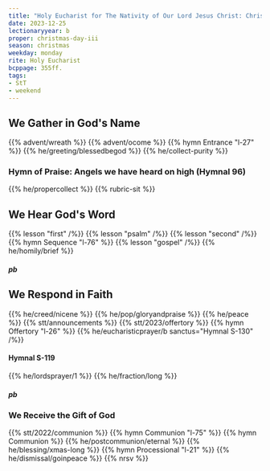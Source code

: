 ```yaml
---
title: "Holy Eucharist for The Nativity of Our Lord Jesus Christ: Christmas Day"
date: 2023-12-25
lectionaryyear: b
proper: christmas-day-iii
season: christmas
weekday: monday
rite: Holy Eucharist
bcppage: 355ff.
tags:
- StT
- weekend
---
```

## We Gather in God's Name
{{% advent/wreath %}}
{{% advent/ocome %}}
{{% hymn Entrance "l-27" %}}
{{% he/greeting/blessedbegod %}}
{{% he/collect-purity %}}
### Hymn of Praise: Angels we have heard on high (Hymnal 96)
{{% he/propercollect %}}
{{% rubric-sit %}}
## We Hear God's Word
{{% lesson "first" /%}}
{{% lesson "psalm" /%}}
{{% lesson "second" /%}}
{{% hymn Sequence "l-76" %}}
{{% lesson "gospel" /%}}
{{% he/homily/brief %}}
##### pb
## We Respond in Faith
{{% he/creed/nicene %}}
{{% he/pop/gloryandpraise %}}
{{% he/peace %}}
{{% stt/announcements %}}
{{% stt/2023/offertory %}}
{{% hymn Offertory "l-26" %}}
{{% he/eucharisticprayer/b sanctus="Hymnal S-130" /%}}
#### Hymnal S-119
{{% he/lordsprayer/1 %}}
{{% he/fraction/long %}}
##### pb
### We Receive the Gift of God
{{% stt/2022/communion %}}
{{% hymn Communion "l-75" %}}
{{% hymn Communion %}}
{{% he/postcommunion/eternal %}}
{{% he/blessing/xmas-long %}}
{{% hymn Processional "l-21" %}}
{{% he/dismissal/goinpeace %}}
{{% nrsv %}}

